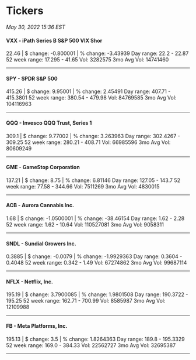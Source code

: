 # Tickers
*May 30, 2022 15:36 EST*

#### VXX - iPath Series B S&P 500 VIX Shor
22.46 | $ change: -0.800001 | % change: -3.43939
Day range: 22.2 - 22.87 52 week range: 17.295 - 41.65
Vol: 3282575 3mo Avg Vol: 14741460

---

#### SPY - SPDR S&P 500
415.26 | $ change: 9.95001 | % change: 2.45491
Day range: 407.71 - 415.3801 52 week range: 380.54 - 479.98
Vol: 84769585 3mo Avg Vol: 104116963

---

#### QQQ - Invesco QQQ Trust, Series 1
309.1 | $ change: 9.77002 | % change: 3.263963
Day range: 302.4267 - 309.25 52 week range: 280.21 - 408.71
Vol: 66985596 3mo Avg Vol: 80609249

---

#### GME - GameStop Corporation
137.21 | $ change: 8.75 | % change: 6.81146
Day range: 127.05 - 143.7 52 week range: 77.58 - 344.66
Vol: 7511269 3mo Avg Vol: 4830015

---

#### ACB - Aurora Cannabis Inc.
1.68 | $ change: -1.0500001 | % change: -38.46154
Day range: 1.62 - 2.28 52 week range: 1.62 - 10.64
Vol: 110527081 3mo Avg Vol: 9058311

---

#### SNDL - Sundial Growers Inc.
0.3885 | $ change: -0.0079 | % change: -1.9929363
Day range: 0.3604 - 0.4048 52 week range: 0.342 - 1.49
Vol: 67274862 3mo Avg Vol: 99687114

---

#### NFLX - Netflix, Inc.
195.19 | $ change: 3.7900085 | % change: 1.9801508
Day range: 190.3722 - 195.25 52 week range: 162.71 - 700.99
Vol: 8585987 3mo Avg Vol: 12109988

---

#### FB - Meta Platforms, Inc.
195.13 | $ change: 3.5 | % change: 1.8264363
Day range: 189.8 - 195.3329 52 week range: 169.0 - 384.33
Vol: 22562727 3mo Avg Vol: 32695387

---

